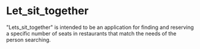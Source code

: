 # Let_sit_together
"Lets_sit_together" is intended to be an application for finding and reserving a specific number of seats in restaurants that match the needs of the person searching.
